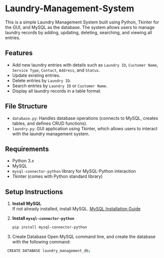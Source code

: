 # Laundry-Management-System

This is a simple Laundry Management System built using Python, Tkinter for the GUI, and MySQL as the database. The system allows users to manage laundry records by adding, updating, deleting, searching, and viewing all entries.

## Features

- Add new laundry entries with details such as `Laundry ID`, `Customer Name`, `Service Type`, `Contact`, `Address`, and `Status`.
- Update existing entries.
- Delete entries by `Laundry ID`.
- Search entries by `Laundry ID` or `Customer Name`.
- Display all laundry records in a table format.

## File Structure

- `database.py`: Handles database operations (connects to MySQL, creates tables, and defines CRUD functions).
- `laundry.py`: GUI application using Tkinter, which allows users to interact with the laundry management system.

## Requirements

- Python 3.x
- MySQL
- `mysql-connector-python` library for MySQL-Python interaction
- Tkinter (comes with Python standard library)

## Setup Instructions

1. **Install MySQL**  
   If not already installed, install MySQL. [MySQL Installation Guide](https://dev.mysql.com/doc/mysql-installation-excerpt/5.7/en/)

2. **Install `mysql-connector-python`**
   ```bash
   pip install mysql-connector-python

3. Create Database
Open  MySQL command line, and create the database with the following command:
```bash
 CREATE DATABASE laundry_management_db;
